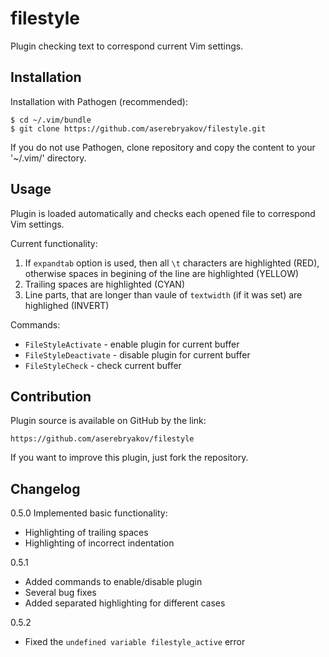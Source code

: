 filestyle
=========

Plugin checking text to correspond current Vim settings.

Installation
------------

Installation with Pathogen (recommended):

    $ cd ~/.vim/bundle
    $ git clone https://github.com/aserebryakov/filestyle.git

If you do not use Pathogen, clone repository and copy the content to
your '~/.vim/' directory.


Usage
-----

Plugin is loaded automatically and checks each opened file to correspond
Vim settings.

Current functionality:

1. If `expandtab` option is used, then all `\t` characters are highlighted (RED),
   otherwise spaces in begining of the line are highlighted (YELLOW)
2. Trailing spaces are highlighted (CYAN)
3. Line parts, that are longer than vaule of `textwidth` (if it was set)
   are highlighed (INVERT)

Commands:

  * `FileStyleActivate`   - enable plugin for current buffer
  * `FileStyleDeactivate` - disable plugin for current buffer
  * `FileStyleCheck`      - check current buffer


Contribution
------------

Plugin source is available on GitHub by the link:

    https://github.com/aserebryakov/filestyle

If you want to improve this plugin, just fork the repository.


Changelog
---------

0.5.0 Implemented basic functionality:

* Highlighting of trailing spaces
* Highlighting of incorrect indentation

0.5.1

* Added commands to enable/disable plugin
* Several bug fixes
* Added separated highlighting for different cases

0.5.2

* Fixed the `undefined variable filestyle_active` error

